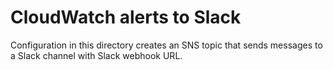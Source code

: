 # CloudWatch alerts to Slack

Configuration in this directory creates an SNS topic that sends messages to a Slack channel with Slack webhook URL.
